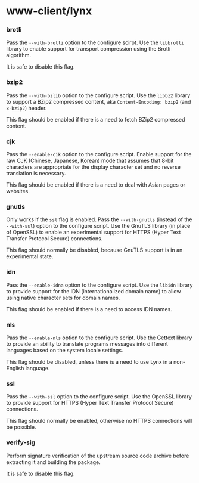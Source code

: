 # www-client/lynx

### brotli
Pass the `--with-brotli` option to the configure scirpt. Use the `libbrotli` library to enable support for transport compression using the Brotli algorithm.

It is safe to disable this flag.

### bzip2
Pass the `--with-bzlib` option to the configure script. Use the `libbz2` library to support a BZip2 compressed content, aka `Content-Encoding: bzip2` (and `x-bzip2`) header.

This flag should be enabled if there is a need to fetch BZip2 compressed content.

### cjk
Pass the `--enable-cjk` option to the configure script. Enable support for the raw CJK (Chinese, Japanese, Korean) mode that assumes that 8-bit characters are appropriate for the display character set and no reverse translation is necessary.

This flag should be enabled if there is a need to deal with Asian pages or websites.

### gnutls
Only works if the `ssl` flag is enabled. Pass the `--with-gnutls` (instead of the `--with-ssl`) option to the configure script. Use the GnuTLS library (in place of OpenSSL) to enable an experimental support for HTTPS (Hyper Text Transfer Protocol Secure) connections.

This flag should normally be disabled, because GnuTLS support is in an experimental state.

### idn
Pass the `--enable-idna` option to the configure script. Use the `libidn` library to provide support for the IDN (internationalized domain name) to allow using native character sets for domain names.

This flag should be enabled if there is a need to access IDN names.

### nls
Pass the `--enable-nls` option to the configure script. Use the Gettext library to provide an ability to translate programs messages into different languages based on the system locale settings.

This flag should be disabled, unless there is a need to use Lynx in a non-English language.

### ssl
Pass the `--with-ssl` option to the configure script. Use the OpenSSL library to provide support for HTTPS (Hyper Text Transfer Protocol Secure) connections.

This flag should normally be enabled, otherwise no HTTPS connections will be possible.

### verify-sig
Perform signature verification of the upstream source code archive before extracting it and building the package.

It is safe to disable this flag.
